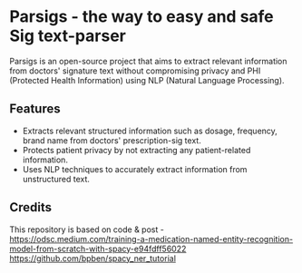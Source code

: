 # Parsigs - the way to easy and safe Sig text-parser 

Parsigs is an open-source project that aims to extract relevant information from doctors' signature text without compromising privacy and PHI (Protected Health Information) using NLP (Natural Language Processing).

## Features

- Extracts relevant structured information such as dosage, frequency, brand name from doctors' prescription-sig text.
- Protects patient privacy by not extracting any patient-related information.
- Uses NLP techniques to accurately extract information from unstructured text.



## Credits
This repository is based on code & post - 
https://odsc.medium.com/training-a-medication-named-entity-recognition-model-from-scratch-with-spacy-e94fdff56022
https://github.com/bpben/spacy_ner_tutorial
